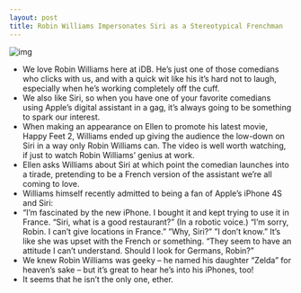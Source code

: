 ```yaml
---
layout: post
title: Robin Williams Impersonates Siri as a Stereotypical Frenchman
---
```

![img](http://media.idownloadblog.com/wp-content/uploads/2011/12/robin-williams.jpg)
* We love Robin Williams here at iDB. He’s just one of those comedians who clicks with us, and with a quick wit like his it’s hard not to laugh, especially when he’s working completely off the cuff.
* We also like Siri, so when you have one of your favorite comedians using Apple’s digital assistant in a gag, it’s always going to be something to spark our interest.
* When making an appearance on Ellen to promote his latest movie, Happy Feet 2, Williams ended up giving the audience the low-down on Siri in a way only Robin Williams can. The video is well worth watching, if just to watch Robin Williams’ genius at work.
* Ellen asks Williams about Siri at which point the comedian launches into a tirade, pretending to be a French version of the assistant we’re all coming to love.
* Williams himself recently admitted to being a fan of Apple’s iPhone 4S and Siri:
* “I’m fascinated by the new iPhone. I bought it and kept trying to use it in France. “Siri, what is a good restaurant?” (In a robotic voice.) “I’m sorry, Robin. I can’t give locations in France.” ”Why, Siri?” ”I don’t know.” It’s like she was upset with the French or something. “They seem to have an attitude I can’t understand. Should I look for Germans, Robin?”
* We knew Robin Williams was geeky – he named his daughter “Zelda” for heaven’s sake – but it’s great to hear he’s into his iPhones, too!
* It seems that he isn’t the only one, ether.

